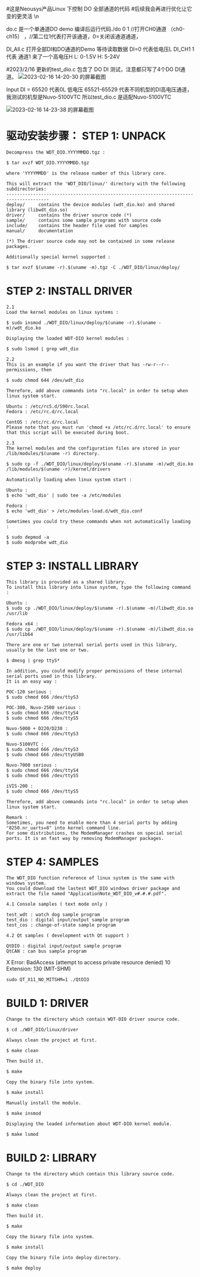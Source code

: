 
#这是Neousys产品Linux 下控制 DO 全部通道的代码
#后续我会再进行优化让它变的更灵活
\n                            

do.c 是一个单通道DO demo 编译后运行代码./do 0 1   //打开CH0通道 （ch0-ch15） ，//第二位1代表打开该通道，0=关闭该通道通道，
                                                        
DI_All.c 打开全部DI和DO通道的Demo 
等待读取数据 DI=0 代表低电压L  DI_CH1 1 代表 通道1 来了一个高电压H   L: 0-1.5V  H: 5-24V

#2023/2/16 更新的test_dio.c 包含了 DO DI 测试，注意都只写了4个DO DI通道。
![2023-02-16 14-20-30 的屏幕截图](https://user-images.githubusercontent.com/118422636/219284726-a58f1795-28d3-459f-959d-76fd7d059ab2.png) 

Input DI = 65520 代表0L 低电压 65521-65529 代表不同机型的DI高电压通道，我测试的机型是Nuvo-5100VTC 所以test_dio.c 是适配Nuvo-5100VTC

![2023-02-16 14-23-38 的屏幕截图](https://user-images.githubusercontent.com/118422636/219285294-8829f973-4329-45ad-b01e-6879e9fb3d14.png)


驱动安装步骤：
STEP 1: UNPACK
=======================

    Decompress the WDT_DIO.YYYYMMDD.tgz :

    $ tar xvzf WDT_DIO.YYYYMMDD.tgz

    where 'YYYYMMDD' is the release number of this library core.

    This will extract the 'WDT_DIO/linux/' directory with the following subdirectories:
    --------------------------------------------------------------------------------------
    deploy/     contains the device modules (wdt_dio.ko) and shared library (libwdt_dio.so)
    driver/     contains the driver source code (*)
    sample/     contains some sample programs with source code
    include/    contains the header file used for samples
    manual/     documentation

    (*) The driver source code may not be contained in some release packages.

    Additionally special kernel supported :

    $ tar xvzf $(uname -r).$(uname -m).tgz -C ./WDT_DIO/linux/deploy/


STEP 2: INSTALL DRIVER
=======================

    2.1
    Load the kernel modules on linux systems :

    $ sudo insmod ./WDT_DIO/linux/deploy/$(uname -r).$(uname -m)/wdt_dio.ko

    Displaying the loaded WDT-DIO kernel modules :

    $ sudo lsmod | grep wdt_dio

    2.2
    This is an example if you want the driver that has -rw-r--r-- permissions, then

    $ sudo chmod 644 /dev/wdt_dio

    Therefore, add above commands into "rc.local" in order to setup when linux system start.

    Ubuntu : /etc/rcS.d/S90rc.local
    Fedora : /etc/rc.d/rc.local

    CentOS : /etc/rc.d/rc.local
    Please note that you must run 'chmod +x /etc/rc.d/rc.local' to ensure that this script will be executed during boot.

    2.3
    The kernel modules and the configuration files are stored in your /lib/modules/$(uname -r) directory.

    $ sudo cp -f ./WDT_DIO/linux/deploy/$(uname -r).$(uname -m)/wdt_dio.ko /lib/modules/$(uname -r)/kernel/drivers

    Automatically loading when linux system start :

    Ubuntu :
    $ echo 'wdt_dio' | sudo tee -a /etc/modules

    Fedora :
    $ echo 'wdt_dio' > /etc/modules-load.d/wdt_dio.conf

    Sometimes you could try these commands when not automatically loading :

    $ sudo depmod -a
    $ sudo modprobe wdt_dio


STEP 3: INSTALL LIBRARY
=======================

    This library is provided as a shared library.
    To install this library into linux system, type the following command :

    Ubuntu :
    $ sudo cp ./WDT_DIO/linux/deploy/$(uname -r).$(uname -m)/libwdt_dio.so /usr/lib

    Fedora x64 :
    $ sudo cp ./WDT_DIO/linux/deploy/$(uname -r).$(uname -m)/libwdt_dio.so /usr/lib64

    There are one or two internal serial ports used in this library, usually be the last one or two.

    $ dmesg | grep ttyS*

    In addition, you could modify proper permissions of these internal serial ports used in this library.
    It is an easy way :

    POC-120 serious :
    $ sudo chmod 666 /dev/ttyS3

    POC-300, Nuvo-2500 serious :
    $ sudo chmod 666 /dev/ttyS4
    $ sudo chmod 666 /dev/ttyS5

    Nuvo-5000 + D220/D230 :
    $ sudo chmod 666 /dev/ttyS3

    Nuvo-5100VTC :
    $ sudo chmod 666 /dev/ttyS3
    $ sudo chmod 666 /dev/ttyUSB0

    Nuvo-7000 serious :
    $ sudo chmod 666 /dev/ttyS4
    $ sudo chmod 666 /dev/ttyS5

    iVIS-200 :
    $ sudo chmod 666 /dev/ttyS5

    Therefore, add above commands into "rc.local" in order to setup when linux system start.

    Remark :
    Sometimes, you need to enable more than 4 serial ports by adding "8250.nr_uarts=8" into kernel command line.
    For some distributions, the ModemManager crashes on special serial ports. It is an fast way by removing ModemManager packages.


STEP 4: SAMPLES
=======================

    The WDT_DIO function reference of linux system is the same with windows system.
    You could download the lastest WDT_DIO windows driver package and extract the file named "ApplicationNote_WDT_DIO_v#.#.#.pdf".

    4.1 Console samples ( text mode only )

    test_wdt : watch dog sample program
    test_dio : digital input/output sample program
    test_cos : change-of-state sample program

    4.2 Qt samples ( development with Qt support )

    QtDIO : digital input/output sample program
    QtCAN : can bus sample program

X   Error: BadAccess (attempt to access private resource denied) 10
    Extension:    130 (MIT-SHM)

    sudo QT_X11_NO_MITSHM=1 ./QtDIO

BUILD 1: DRIVER
=======================

    Change to the directory which contain WDT-DIO driver source code.

    $ cd ./WDT_DIO/linux/driver

    Always clean the project at first.

    $ make clean

    Then build it.

    $ make

    Copy the binary file into system.

    $ make install

    Manually install the module.

    $ make insmod

    Displaying the loaded information about WDT-DIO kernel module.

    $ make lsmod


BUILD 2: LIBRARY
=======================

    Change to the directory which contain this library source code.

    $ cd ./WDT_DIO

    Always clean the project at first.

    $ make clean

    Then build it.

    $ make

    Copy the binary file into system.

    $ make install

    Copy the binary file into deploy directory.

    $ make deploy
